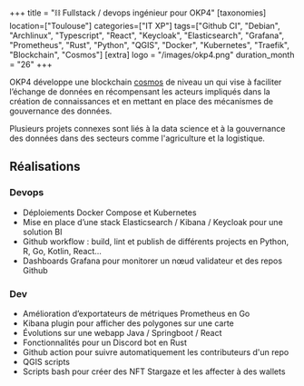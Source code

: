 +++
title = "⛓️ Fullstack / devops ingénieur pour OKP4"
[taxonomies]
location=["Toulouse"]
categories=["IT XP"]
tags=["Github CI", "Debian", "Archlinux", "Typescript", "React", "Keycloak", "Elasticsearch", "Grafana", "Prometheus", "Rust", "Python", "QGIS", "Docker", "Kubernetes", "Traefik", "Blockchain", "Cosmos"]
[extra]
logo = "/images/okp4.png"
duration_month = "26"
+++

OKP4 développe une blockchain [cosmos](https://github.com/cosmos/cosmos-sdk) de niveau un qui vise à faciliter l’échange de données en récompensant les acteurs impliqués dans la création de connaissances et en mettant en place des mécanismes de gouvernance des données.

<!-- more -->

Plusieurs projets connexes sont liés à la data science et à la gouvernance des données dans des secteurs comme l'agriculture et la logistique.

## Réalisations

### Devops

- Déploiements Docker Compose et Kubernetes
- Mise en place d’une stack Elasticsearch / Kibana / Keycloak pour une solution BI
- Github workflow : build, lint et publish de différents projects en Python, R, Go, Kotlin, React...
- Dashboards Grafana pour monitorer un nœud validateur et des repos Github

### Dev

- Amélioration d’exportateurs de métriques Prometheus en Go
- Kibana plugin pour afficher des polygones sur une carte
- Évolutions sur une webapp Java / Springboot / React
- Fonctionnalités pour un Discord bot en Rust
- Github action pour suivre automatiquement les contributeurs d'un repo
- QGIS scripts
- Scripts bash pour créer des NFT Stargaze et les affecter à des wallets

